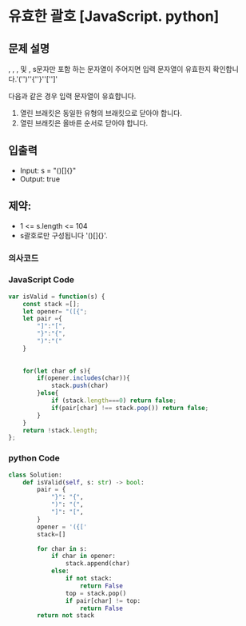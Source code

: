 # 유효한 괄호 [JavaScript. python] 

## 문제 설명
, , , 및 , s문자만 포함 하는 문자열이 주어지면 입력 문자열이 유효한지 확인합니다.'('')''{''}''['']'

다음과 같은 경우 입력 문자열이 유효합니다.

1. 열린 브래킷은 동일한 유형의 브래킷으로 닫아야 합니다.
2. 열린 브래킷은 올바른 순서로 닫아야 합니다.
## 입출력
- Input: s = "()[]{}"
- Output: true

## 제약:
- 1 <= s.length <= 104
- s괄호로만 구성됩니다 '()[]{}'.

### 의사코드 

### JavaScript Code
```js
var isValid = function(s) {
    const stack =[];
    let opener= "([{";
    let pair ={
        "]":"[",
        "}":"{",
        ")":"("
    }
    
    
    for(let char of s){
        if(opener.includes(char)){
            stack.push(char)
        }else{
            if (stack.length===0) return false;
            if(pair[char] !== stack.pop()) return false;
        }
    }
    return !stack.length;
};
```

### python Code
```py
class Solution:
    def isValid(self, s: str) -> bool:
        pair = {
            "}": "{",
            ")": "(",
            "]": "[",
        }
        opener = '({['
        stack=[]

        for char in s:
            if char in opener:
                stack.append(char)
            else:
                if not stack:
                    return False
                top = stack.pop()
                if pair[char] != top:
                    return False
        return not stack
```